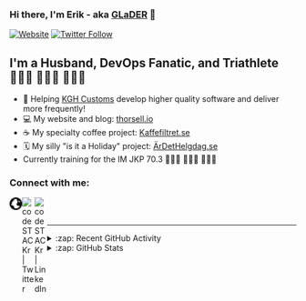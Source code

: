 ### Hi there, I'm Erik - aka [GLaDER][website] 👋

[![Website](https://img.shields.io/website?label=thorsell.io&style=for-the-badge&url=https%3A%2F%2Fthorsell.io)](https://thorsell.io)
[![Twitter Follow](https://img.shields.io/twitter/follow/erikthorsell?color=1DA1F2&logo=twitter&style=for-the-badge)](https://twitter.com/intent/follow?original_referer=https%3A%2F%2Fgithub.com%2FcodeSTACKr&screen_name=erikthorsell)


## I'm a Husband, DevOps Fanatic, and Triathlete  🏊🏻‍♂️ 🚴🏻‍♂️ 🏃🏻‍♂️

 - 🛃 Helping [KGH Customs][kgh] develop higher quality software and deliver more frequently!
 - 💻 My website and blog: [thorsell.io][website]
 - ☕ My specialty coffee project: [Kaffefiltret.se][kaffefiltret]
 - 🗓️ My silly "is it a Holiday" project: [ÄrDetHelgdag.se][ardethelgdag]
 - Currently training for the IM JKP 70.3 🏊🏻‍♂️ 🚴🏻‍♂️ 🏃🏻‍♂️

### Connect with me:

[<img align="left" alt="thorsell.io" width="22px" src="https://raw.githubusercontent.com/iconic/open-iconic/master/svg/globe.svg" />][website]
[<img align="left" alt="codeSTACKr | Twitter" width="22px" src="https://cdn.jsdelivr.net/npm/simple-icons@v3/icons/twitter.svg" />][twitter]
[<img align="left" alt="codeSTACKr | LinkedIn" width="22px" src="https://cdn.jsdelivr.net/npm/simple-icons@v3/icons/linkedin.svg" />][linkedin]

<br />
<br />

---


<details>
  <summary>:zap: Recent GitHub Activity</summary>
  
<!--START_SECTION:activity-->
1. 🎉 Merged PR [#3](https://github.com/ErikThorsell/erikthorsell.github.io/pull/3) in [ErikThorsell/erikthorsell.github.io](https://github.com/ErikThorsell/erikthorsell.github.io)
2. 🎉 Merged PR [#1](https://github.com/ErikThorsell/qmk_firmware/pull/1) in [ErikThorsell/qmk_firmware](https://github.com/ErikThorsell/qmk_firmware)
3. 💪 Opened PR [#1](https://github.com/ErikThorsell/qmk_firmware/pull/1) in [ErikThorsell/qmk_firmware](https://github.com/ErikThorsell/qmk_firmware)
4. ❗️ Closed issue [#41](https://github.com/kaffefiltret-se/coffee_roaster_scrapers/issues/41) in [kaffefiltret-se/coffee_roaster_scrapers](https://github.com/kaffefiltret-se/coffee_roaster_scrapers)
5. ❗️ Opened issue [#41](https://github.com/kaffefiltret-se/coffee_roaster_scrapers/issues/41) in [kaffefiltret-se/coffee_roaster_scrapers](https://github.com/kaffefiltret-se/coffee_roaster_scrapers)
<!--END_SECTION:activity-->

</details>

<details>
  <summary>:zap: GitHub Stats</summary>

  <img align="left" alt="ErikThorsell's GitHub Stats" src="https://github-readme-stats.vercel.app/api?username=erikthorsell" />

</details>

[website]: https://thorsell.io
[twitter]: https://twitter.com/erikthorsell
[linkedin]: https://linkedin.com/in/thorsellerik
[kaffefiltret]: https://kaffefiltret.se
[ardethelgdag]: https://ärdethelgdag.se
[kgh]: https://kghcustoms.com/en/
[ericsson]: https://www.ericsson.com/en

